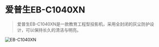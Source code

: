 # 爱普生EB-C1040XN
> 爱普生EB-C1040XN是一款教育工程型投影机，采用全封闭的灰尘防护设计，可以保持长久的清洁与明亮。

![EB-C1040XN](http://www.epson.com.cn/resource/images/Product/0d/0dbf63db-adf4-4c4b-b21f-6d17dbbd2316/prd_2.1.png "EB-C1040XN")